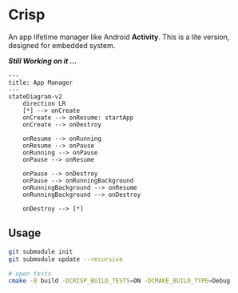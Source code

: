 # Crisp

An app lifetime manager like Android **Activity**. This is a lite version, designed for embedded system.

_**Still Working on it ...**_

```mermaid
---
title: App Manager
---
stateDiagram-v2
    direction LR
    [*] --> onCreate
    onCreate --> onResume: startApp
    onCreate --> onDestroy

    onResume --> onRunning
    onResume --> onPause
    onRunning --> onPause
    onPause --> onResume

    onPause --> onDestroy
    onPause --> onRunningBackground
    onRunningBackground --> onResume
    onRunningBackground --> onDestroy

    onDestroy --> [*]
```

## Usage

```bash
git submodule init
git submodule update --recursive
```

```bash
# open tests
cmake -B build -DCRISP_BUILD_TESTS=ON -DCMAKE_BUILD_TYPE=Debug
```
